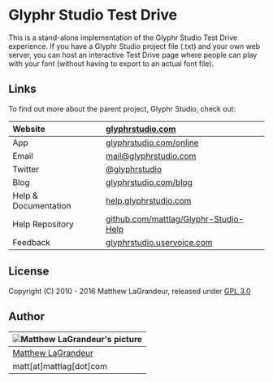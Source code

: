 # Glyphr Studio Test Drive
 This is a stand-alone implementation of the Glyphr Studio Test Drive experience.  If you have a Glyphr 
 Studio project file (.txt) and your own web server, you can host an interactive Test Drive page where 
 people can play with your font (without having to export to an actual font file).


## Links
To find out more about the parent project, Glyphr Studio, check out:

| Website | [glyphrstudio.com](http://www.glyphrstudio.com) |
| :---- | :---- |
| App | [glyphrstudio.com/online](http://www.glyphrstudio.com/online) |
| Email | [mail@glyphrstudio.com](mailto:mail@glyphrstudio.com) |
| Twitter | [@glyphrstudio](https://twitter.com/glyphrstudio) |
| Blog | [glyphrstudio.com/blog](http://www.glyphrstudio.com/blog/) |
| Help & Documentation | [help.glyphrstudio.com](http://help.glyphrstudio.com/) |
| Help Repository | [github.com/mattlag/Glyphr-Studio-Help](https://github.com/mattlag/Glyphr-Studio-Help/) |
| Feedback | [glyphrstudio.uservoice.com](https://glyphrstudio.uservoice.com) |

## License
 Copyright (C) 2010 - 2016 Matthew LaGrandeur, released under
 [GPL 3.0](https://github.com/mattlag/Glyphr-Studio-Test-Drive/blob/master/LICENSE-gpl-3.0.txt)

## Author
| ![Matthew LaGrandeur's picture](https://1.gravatar.com/avatar/f6f7b963adc54db7e713d7bd5f4903ec?s=70) |
|---|
| [Matthew LaGrandeur](http://mattlag.com/) |
| matt[at]mattlag[dot]com |



